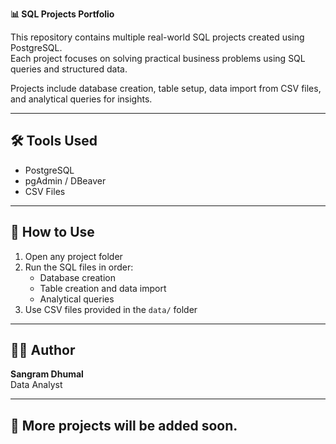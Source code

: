 **📊 SQL Projects Portfolio**

This repository contains multiple real-world SQL projects created using PostgreSQL.  
Each project focuses on solving practical business problems using SQL queries and structured data.

Projects include database creation, table setup, data import from CSV files, and analytical queries for insights.

---

## 🛠️ Tools Used

- PostgreSQL
- pgAdmin / DBeaver
- CSV Files

---

## 🚀 How to Use

1. Open any project folder
2. Run the SQL files in order:
   - Database creation
   - Table creation and data import
   - Analytical queries
3. Use CSV files provided in the `data/` folder

---

## 👨‍💻 Author

**Sangram Dhumal**  
Data Analyst


---

## 📌 More projects will be added soon.
